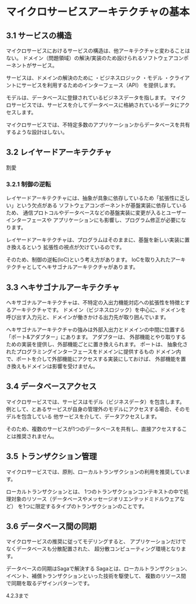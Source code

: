 # マイクロサービスアーキテクチャの基本

## 3.1 サービスの構造
マイクロサービスにおけるサービスの構造は、他アーキテクチャと変わることはない。
ドメイン（問題領域）の解決/実装のため設けられるソフトウェアコンポーネントがサービス。

サービスは、ドメインの解決のために
・ビジネスロジック
・モデル
・クライアントにサービスを利用するためのインターフェース（API）
を提供します。

モデルは、データベースに登録されているビジネスデータを指します。
マイクロサービスでは、サービスを介してデータベースに格納されているデータにアクセスします。

マイクロサービスでは、不特定多数のアプリケーションからデータベースを共有するような設計はしない。

## 3.2 レイヤードアーキテクチャ
割愛

### 3.2.1 制御の逆転
レイヤードアーキテクチャには、抽象が具象に依存しているため「拡張性に乏しい」という欠点がある
ソフトウェアコンポーネントが基盤実装に依存しているため、
通信プロトコルやデータベースなどの基盤実装に変更が入るとユーザーインターフェースや
アプリケーションにも影響し、プログラム修正が必要になります。

レイヤードアーキテクチャは、プログラムはそのままに、基盤を新しい実装に置き換えるという
拡張性の視点が欠けているのです。

そのため、制御の逆転(IoC)という考え方があります。
IoCを取り入れたアーキテクチャとしてヘキサゴナルアーキテクチャがあります。

## 3.3 ヘキサゴナルアーキテクチャ
ヘキサゴナルアーキテクチャは、不特定の入出力機能対応への拡張性を特徴とするアーキテクチャです。
ドメイン（ビジネスロジック）を中心に、ドメインを呼び出す入力元と、ドメインが働きかける出力先が取り囲んでいます。

ヘキサゴナルアーキテクチャの強みは外部入出力とドメインの中間に位置する「ポート&アダプター」にあります。
アダプターは、
外部機能とやり取りするための実装を提供し、外部機能ごとに置き換えられます。
ポートは、
抽象化されたプログラミングインターフェースをドメインに提供するもの
ドメイン内で、ポートを介して外部機能にアクセスする実装にしておけば、
外部機能を置き換えもドメインは影響を受けません。

## 3.4 データベースアクセス
マイクロサービスでは、サービスはモデル（ビジネスデータ）を包含します。
例として、とあるサービスが自身の管理外のモデルにアクセスする場合、そのモデルを包含している
他サービスを介して、データアクセスします。

そのため、複数のサービスが1つのデータベースを共有し、直接アクセスすることは推奨されません。

## 3.5 トランザクション管理
マイクロサービスでは、原則、ローカルトランザクションの利用を推奨しています。

ローカルトランザクションとは、
1つのトランザクションコンテキストの中で処理対象のリソース（データベースやメッセージオリエンテッドミドルウェアなど）
を1つに限定するタイプのトランザクションのことです。

## 3.6 データベース間の同期
マイクロサービスの推奨に従ってモデリングすると、
アプリケーションだけでなくデータベースも分散配置された、
超分散コンピューティング環境となります。

データベースの同期はSagaで解決する
Sagaとは、ローカルトランザクション、イベント、補償トランザクションといった技術を駆使して、
複数のリソース間で同期を取るデザインパターンです。


4.2.3まで
















